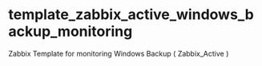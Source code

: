 # template_zabbix_active_windows_backup_monitoring
Zabbix Template for monitoring Windows Backup ( Zabbix_Active )
